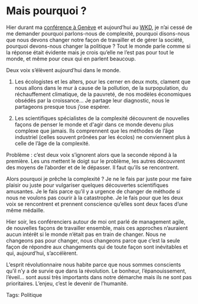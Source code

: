 # Mais pourquoi ?

Hier durant ma [conférence à Genève](http://blog.tcrouzet.com/2006/09/08/manager-par-la-connexion/) et aujourd’hui au [WKD](http://www.wkdialogue.org/), je n’ai cessé de me demander pourquoi parlons-nous de complexité, pourquoi disons-nous que nous devons changer notre façon de travailler et de gérer la société, pourquoi devons-nous changer la politique ? Tout le monde parle comme si la réponse était évidente mais je crois qu’elle ne l’est pas pour tout le monde, et même pour ceux qui en parlent beaucoup.

Deux voix s’élèvent aujourd’hui dans le monde.

1. Les écologistes et les alters, pour les cerner en deux mots, clament que nous allons dans le mur à cause de la pollution, de la surpopulation, du réchauffement climatique, de la pauvreté, de nos modèles économiques obsédés par la croissance… Je partage leur diagnostic, nous le partageons presque tous j’ose espérer.

2. Les scientifiques spécialistes de la complexité découvrent de nouvelles façons de penser le monde et d'agir dans ce monde devenu plus complexe que jamais. Ils comprennent que les méthodes de l’âge industriel (celles souvent prônées par les écolos) ne conviennent plus à celle de l’âge de la complexité.

Problème : c’est deux voix s’ignorent alors que la seconde répond à la première. Les uns mettent le doigt sur le problème, les autres découvrent des moyens de l’aborder et de le dépasser. Il faut qu’ils se rencontrent.

Alors pourquoi je prêche la complexité ? Je ne le fais par juste pour me faire plaisir ou juste pour vulgariser quelques découvertes scientifiques amusantes. Je le fais parce qu’il y a urgence de changer de méthode si nous ne voulons pas courir à la catastrophe. Je le fais pour que les deux voix se rencontrent et prennent conscience qu’elles sont deux faces d’une même médaille.

Hier soir, les conférenciers autour de moi ont parlé de management agile, de nouvelles façons de travailler ensemble, mais ces approches n’auraient aucun intérêt si le monde n’était pas en train de changer. Nous ne changeons pas pour changer, nous changeons parce que c’est la seule façon de répondre aux changements qui de toute façon sont inévitables et qui, aujourd’hui, s’accélèrent.

L’esprit révolutionnaire nous habite parce que nous sommes conscients qu’il n’y a de survie que dans la révolution. Le bonheur, l’épanouissement, l’éveil… sont aussi très importants dans notre démarche mais ils ne sont pas prioritaires. L’enjeu, c’est le devenir de l’humanité.

Tags: Politique